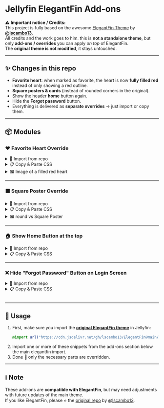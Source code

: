 # Jellyfin ElegantFin Add-ons

⚠️ **Important notice / Credits:**  
This project is fully based on the awesome [ElegantFin Theme](https://github.com/lscambo13/ElegantFin) by **[@lscambo13](https://github.com/lscambo13)**.  
All credits and the work goes to him. this is **not a standalone theme**, but only **add-ons / overrides** you can apply _on top_ of ElegantFin.  
The **original theme is not modified**, it stays untouched.

---

## ✨ Changes in this repo

- **Favorite heart**: when marked as favorite, the heart is now **fully filled red** instead of only showing a red outline.
- **Square posters & cards** (instead of rounded corners in the original).
- Show the header **home** button again.
- Hide the **Forgot password** button.
- Everything is delivered as **separate overrides** → just import or copy them.

---

## 📦 Modules

### ❤️ Favorite Heart Override

<details>
  <summary>🔗 Import from repo</summary>

```css
@import url("https://raw.githubusercontent.com/Panda260/ElegantFin-addones/main/heart.css");
```

</details>

<details>
  <summary>📋 Copy & Paste CSS</summary>

```css
/* Favorite Heart filled red */
.material-icons.detailButton-icon.favorite.ratingbutton-icon-withrating {
  color: red !important;
  font-variation-settings: "FILL" 1, "wght" 400, "GRAD" 0, "opsz" 48;
}
.material-icons.detailButton-icon.favorite.ratingbutton-icon-withrating::before {
  content: "favorite";
  color: red !important;
}
```

</details>

<details>
    <summary>🖼️ Image of a filled red heart </summary>

![Filled Red Heart](https://raw.githubusercontent.com/Panda260/ElegantFin-addones/main/images/heart-filled.png)

![Not Filled Red Heart](https://raw.githubusercontent.com/Panda260/ElegantFin-addones/main/images/heart-outline.png)

</details>

---

### ⬛ Square Poster Override

<details>
  <summary>🔗 Import from repo</summary>

```css
@import url("https://raw.githubusercontent.com/Panda260/ElegantFin-addones/main/square.css");
```

</details>

<details>
  <summary>📋 Copy & Paste CSS</summary>

```css
/* Posters and images with square corners */
.cardScalable,
.visualCardBox,
.listItemImage,
.listItemImageButton,
.coveredImage,
.cardImageContainer,
.cardImage,
.itemImage,
.primaryImageWrapper img {
  border-radius: 0 !important;
}

/* Cast/Person cards square instead of round */
@supports (aspect-ratio: 1 / 1) {
  #castCollapsible .cardScalable,
  #guestCastContent .cardScalable {
    border-radius: 0 !important;
  }
}
```

</details>

<details>
    <summary>🖼️ round vs Square Poster </summary>

![Round Corners](https://raw.githubusercontent.com/Panda260/ElegantFin-addones/main/images/round-corners.png)

![Square Corners](https://raw.githubusercontent.com/Panda260/ElegantFin-addones/main/images/square-corners.png)

</details>

---

### 🏠 Show Home Button at the top

<details>
  <summary>🔗 Import from repo</summary>

```css
@import url("https://raw.githubusercontent.com/Panda260/ElegantFin-addones/main/show-homebutton.css");
```

</details>
<details>
  <summary>📋 Copy & Paste CSS</summary>

```css
/* Show the header home button again */
.skinHeader-withBackground:not(.semiTransparent) .headerHomeButton {
  display: initial !important;
}
```

</details>

---

### ❌ Hide "Forgot Password" Button on Login Screen

<details>
    <summary>🔗 Import from repo</summary>

```css
@import url("https://raw.githubusercontent.com/Panda260/ElegantFin-addones/main/hide-forgotpassword.css");
```

</details>

<details>
    <summary>📋 Copy & Paste CSS</summary>

```css
/* Hide the "Forgot Password" button */
.skinHeader-withBackground:not(.semiTransparent) .headerForgotPasswordButton {
  display: none !important;
}
```

</details>

<br>

---

## 🚀 Usage

1. First, make sure you import the **[original ElegantFin theme](https://github.com/lscambo13/ElegantFin?tab=readme-ov-file#-how-to-installsetup-this-theme)** in Jellyfin:
   ```css
   @import url("https://cdn.jsdelivr.net/gh/lscambo13/ElegantFin@main/Theme/ElegantFin-jellyfin-theme-build-latest-minified.css");
   ```
2. Import one or more of these snippets from the add-ons section below the main elegantfin import.
3. Done 🎉 only the necessary parts are overridden.

---

## ℹ️ Note

These add-ons are **compatible with ElegantFin**, but may need adjustments with future updates of the main theme.  
If you like ElegantFin, please ⭐️ the [original repo](https://github.com/lscambo13/ElegantFin) by [@lscambo13](https://github.com/lscambo13).
